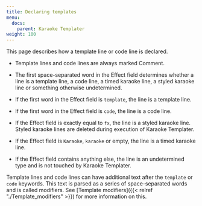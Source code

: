 ```yaml
---
title: Declaring templates
menu:
  docs:
    parent: Karaoke Templater
weight: 100
---
```


This page describes how a template line or code line is declared.


* Template lines and code lines are always marked Comment.

<div></div>


* The first space-separated word in the Effect field determines whether a line is a template line, a code line, a timed karaoke line, a styled karaoke line or something otherwise undetermined.

<div></div>


* If the first word in the Effect field is `template`, the line is a template line.

<div></div>


* If the first word in the Effect field is `code`, the line is a code line.

<div></div>


* If the Effect field is exactly equal to `fx`, the line is a styled karaoke line. Styled karaoke lines are deleted during execution of Karaoke Templater.

<div></div>


* If the Effect field is `Karaoke`, `karaoke` or empty, the line is a timed karaoke line.

<div></div>


* If the Effect field contains anything else, the line is an undetermined type and is not touched by Karaoke Templater.

<div></div>

Template lines and code lines can have additional text after the `template` or `code` keywords. This text is parsed as a series of space-separated words and is called modifiers. See [Template modifiers]({{< relref "./Template_modifiers" >}}) for more information on this.
